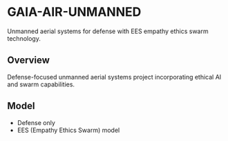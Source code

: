 # GAIA-AIR-UNMANNED

Unmanned aerial systems for defense with EES empathy ethics swarm technology.

## Overview
Defense-focused unmanned aerial systems project incorporating ethical AI and swarm capabilities.

## Model
- Defense only
- EES (Empathy Ethics Swarm) model
